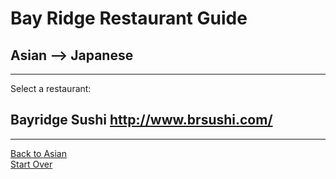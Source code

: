 # Bay Ridge Restaurant Guide
## Asian --> Japanese
---
Select a restaurant:
## Bayridge Sushi http://www.brsushi.com/
---
[Back to Asian](../asian.md)  
[Start Over](../home.md)